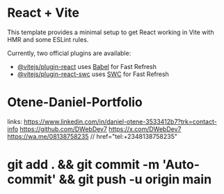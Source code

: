 # React + Vite

This template provides a minimal setup to get React working in Vite with HMR and some ESLint rules.

Currently, two official plugins are available:

- [@vitejs/plugin-react](https://github.com/vitejs/vite-plugin-react/blob/main/packages/plugin-react/README.md) uses [Babel](https://babeljs.io/) for Fast Refresh
- [@vitejs/plugin-react-swc](https://github.com/vitejs/vite-plugin-react-swc) uses [SWC](https://swc.rs/) for Fast Refresh
# Otene-Daniel-Portfolio
links:
https://www.linkedin.com/in/daniel-otene-3533412b7?trk=contact-info
https://github.com/DWebDev7
https://x.com/DWebDev7
https://wa.me/08138758235
// href="tel:+2348138758235"
# git add . && git commit -m 'Auto-commit' && git push -u origin main
